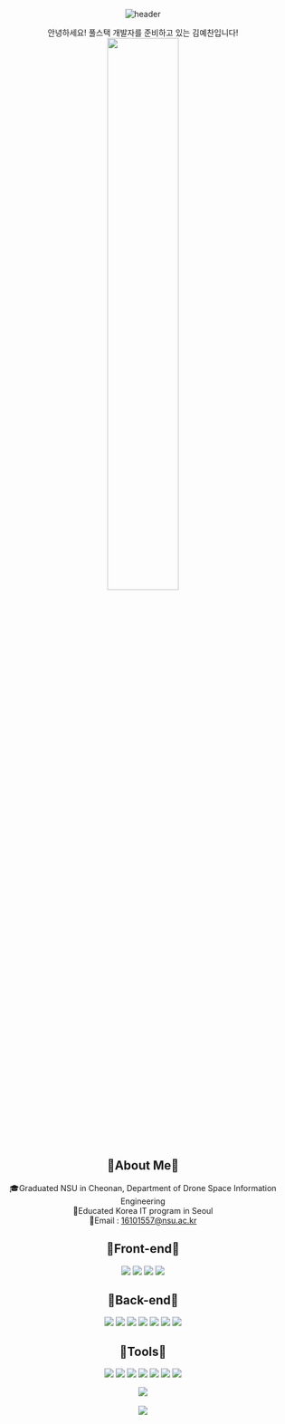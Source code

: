 <div align="center">
  
![header](https://capsule-render.vercel.app/api?type=waving&color=gradient&height=250&section=header&text=Hi%20YECHAN&fontSize=90)

안녕하세요! 풀스택 개발자를 준비하고 있는 김예찬입니다!<br>
<img src="https://user-images.githubusercontent.com/98381511/177118622-fa4a4ed6-fa33-401a-a29e-743bc9349228.gif" width="50%">

<h2>🎈About Me🎈</h2>

🎓Graduated NSU in Cheonan, Department of Drone Space Information Engineering<br>
📜Educated Korea IT program in Seoul<br>
💌Email : 16101557@nsu.ac.kr<br>

<h2>🎈Front-end🎈</h2>

<img src="https://img.shields.io/badge/HTML5-E34F26?style=flat&logo=HTML5&logoColor=white"/>
<img src="https://img.shields.io/badge/CSS3-1572B6?style=flat&logo=CSS3&logoColor=white"/>
<img src="https://img.shields.io/badge/JavaScript-F7DF1E?style=flat&logo=JavaScript&logoColor=white"/>
<img src="https://img.shields.io/badge/jQuery-0769AD?style=flat&logo=jQuery&logoColor=white"/>

<h2>🎈Back-end🎈</h2>

<img src="https://img.shields.io/badge/Java-007396?style=flat&logo=Java&logoColor=white" />
<img src="https://img.shields.io/badge/Oracle-F80000?style=flat&logo=Oracle&logoColor=white"/>
<img src="https://img.shields.io/badge/MySQL-4479A1?style=flat&logo=MySQL&logoColor=white"/>
<img src="https://img.shields.io/badge/MairaDB-003545?style=flat&logo=MairaDB&logoColor=white"/>
<img src="https://img.shields.io/badge/JSP-339933?style=flat&logo=JSP&logoColor=white"/>
<img src="https://img.shields.io/badge/Mybatis-0C0C0E?style=flat&logo=Mybatis&logoColor=white"/>
<img src="https://img.shields.io/badge/Spring Boot-6DB33F?style=flat&logo=Spring Boot&logoColor=white" />

<h2>🎈Tools🎈</h2>
<img src="https://img.shields.io/badge/Eclipse-2C2255?style=flat&logo=Eclipse&logoColor=white"/>
<img src="https://img.shields.io/badge/DBeaver-382923?style=flat&logo=DBeaver&logoColor=white"/>
<img src="https://img.shields.io/badge/Git-F05032?style=flat&logo=Git&logoColor=white"/>
<img src="https://img.shields.io/badge/GitHub-181717?style=flat&logo=GitHub&logoColor=white"/>
<img src="https://img.shields.io/badge/Figma-F24E1E?style=flat&logo=Figma&logoColor=white"/>
<img src="https://img.shields.io/badge/Intellij IDEA-000000?style=flat&logo=Intellij IDEA&logoColor=white"/>
<img src="https://img.shields.io/badge/Visual Studio Code-007ACC?style=flat&logo=Visual Studio Code&logoColor=white"/>

	
<img src="https://github-readme-stats.vercel.app/api/top-langs/?username=wondo8449&layout=compact"><br><br>
<img src="https://github-readme-stats.vercel.app/api?username=wondo8449&show_icons=true">

</div>

